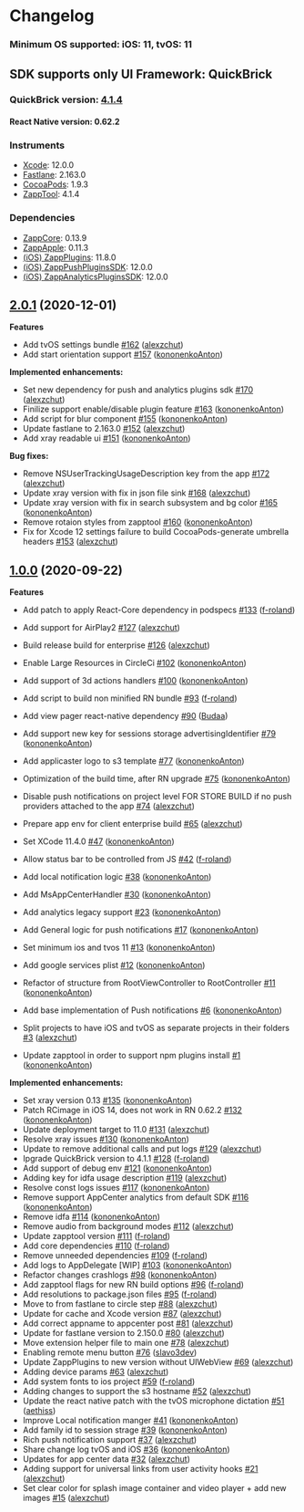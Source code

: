 # Changelog

### Minimum OS supported: iOS: 11, tvOS: 11

## SDK supports only UI Framework: QuickBrick

### QuickBrick version: [4.1.4](https://github.com/applicaster/QuickBrick/blob/master/CHANGELOG.md#v414-2020-12-01)

#### React Native version: 0.62.2

### Instruments

- [Xcode](https://developer.apple.com): 12.0.0
- [Fastlane](https://fastlane.tools): 2.163.0
- [CocoaPods](https://github.com/CocoaPods/CocoaPods): 1.9.3
- [ZappTool](https://github.com/applicaster/ZappTool): 4.1.4

### Dependencies

- [ZappCore](https://github.com/applicaster/ZappAppleBuilder): 0.13.9
- [ZappApple](https://github.com/applicaster/ZappAppleBuilder): 0.11.3
- [(iOS) ZappPlugins](https://github.com/applicaster/ZappPlugins.2.0-iOS): 11.8.0
- [(iOS) ZappPushPluginsSDK](https://github.com/applicaster/ZappAppleBuilder): 12.0.0
- [(iOS) ZappAnalyticsPluginsSDK](https://github.com/applicaster/ZappAppleBuilder): 12.0.0

## [2.0.1](https://github.com/applicaster/ZappAppleBuilder/tree/2.0.1) (2020-12-01)

**Features**

- Add tvOS settings bundle [\#162](https://github.com/applicaster/ZappAppleBuilder/pull/162) ([alexzchut](https://github.com/alexzchut))
- Add start orientation support [\#157](https://github.com/applicaster/ZappAppleBuilder/pull/157) ([kononenkoAnton](https://github.com/kononenkoAnton))

**Implemented enhancements:**

- Set new dependency for push and analytics plugins sdk [\#170](https://github.com/applicaster/ZappAppleBuilder/pull/170) ([alexzchut](https://github.com/alexzchut))
- Finilize support enable/disable plugin feature [\#163](https://github.com/applicaster/ZappAppleBuilder/pull/163) ([kononenkoAnton](https://github.com/kononenkoAnton))
- Add script for blur component [\#155](https://github.com/applicaster/ZappAppleBuilder/pull/155) ([kononenkoAnton](https://github.com/kononenkoAnton))
- Update fastlane to 2.163.0 [\#152](https://github.com/applicaster/ZappAppleBuilder/pull/152) ([alexzchut](https://github.com/alexzchut))
- Add xray readable ui [\#151](https://github.com/applicaster/ZappAppleBuilder/pull/151) ([kononenkoAnton](https://github.com/kononenkoAnton))

**Bug fixes:**

- Remove NSUserTrackingUsageDescription key from the app [\#172](https://github.com/applicaster/ZappAppleBuilder/pull/172) ([alexzchut](https://github.com/alexzchut))
- Update xray version with fix in json file sink [\#168](https://github.com/applicaster/ZappAppleBuilder/pull/168) ([alexzchut](https://github.com/alexzchut))
- Update xray version with fix in search subsystem and bg color [\#165](https://github.com/applicaster/ZappAppleBuilder/pull/165) ([kononenkoAnton](https://github.com/kononenkoAnton))
- Remove rotaion styles from zapptool [\#160](https://github.com/applicaster/ZappAppleBuilder/pull/160) ([kononenkoAnton](https://github.com/kononenkoAnton))
- Fix for Xcode 12 settings failure to build CocoaPods-generate umbrella headers [\#153](https://github.com/applicaster/ZappAppleBuilder/pull/153) ([alexzchut](https://github.com/alexzchut))

## [1.0.0](https://github.com/applicaster/ZappAppleBuilder/tree/1.0.0) (2020-09-22)

**Features**

- Add patch to apply React-Core dependency in podspecs [\#133](https://github.com/applicaster/ZappAppleBuilder/pull/133) ([f-roland](https://github.com/f-roland))
- Add support for AirPlay2 [\#127](https://github.com/applicaster/ZappAppleBuilder/pull/127) ([alexzchut](https://github.com/alexzchut))
- Build release build for enterprise [\#126](https://github.com/applicaster/ZappAppleBuilder/pull/126) ([alexzchut](https://github.com/alexzchut))
- Enable Large Resources in CircleCi [\#102](https://github.com/applicaster/ZappAppleBuilder/pull/102) ([kononenkoAnton](https://github.com/kononenkoAnton))
- Add support of 3d actions handlers [\#100](https://github.com/applicaster/ZappAppleBuilder/pull/100) ([kononenkoAnton](https://github.com/kononenkoAnton))
- Add script to build non minified RN bundle [\#93](https://github.com/applicaster/ZappAppleBuilder/pull/93) ([f-roland](https://github.com/f-roland))
- Add view pager react-native dependency [\#90](https://github.com/applicaster/ZappAppleBuilder/pull/90) ([Budaa](https://github.com/Budaa))
- Add support new key for sessions storage advertisingIdentifier [\#79](https://github.com/applicaster/ZappAppleBuilder/pull/79) ([kononenkoAnton](https://github.com/kononenkoAnton))
- Add applicaster logo to s3 template [\#77](https://github.com/applicaster/ZappAppleBuilder/pull/77) ([kononenkoAnton](https://github.com/kononenkoAnton))
- Optimization of the build time, after RN upgrade [\#75](https://github.com/applicaster/ZappAppleBuilder/pull/75) ([kononenkoAnton](https://github.com/kononenkoAnton))
- Disable push notifications on project level FOR STORE BUILD if no push providers attached to the app [\#74](https://github.com/applicaster/ZappAppleBuilder/pull/74) ([alexzchut](https://github.com/alexzchut))
- Prepare app env for client enterprise build [\#65](https://github.com/applicaster/ZappAppleBuilder/pull/65) ([alexzchut](https://github.com/alexzchut))
- Set XCode 11.4.0 [\#47](https://github.com/applicaster/ZappAppleBuilder/pull/47) ([kononenkoAnton](https://github.com/kononenkoAnton))
- Allow status bar to be controlled from JS [\#42](https://github.com/applicaster/ZappAppleBuilder/pull/42) ([f-roland](https://github.com/f-roland))
- Add local notification logic [\#38](https://github.com/applicaster/ZappAppleBuilder/pull/38) ([kononenkoAnton](https://github.com/kononenkoAnton))
- Add MsAppCenterHandler [\#30](https://github.com/applicaster/ZappAppleBuilder/pull/30) ([kononenkoAnton](https://github.com/kononenkoAnton))
- Add analytics legacy support [\#23](https://github.com/applicaster/ZappAppleBuilder/pull/23) ([kononenkoAnton](https://github.com/kononenkoAnton))
- Add General logic for push notifications [\#17](https://github.com/applicaster/ZappAppleBuilder/pull/17) ([kononenkoAnton](https://github.com/kononenkoAnton))
- Set minimum ios and tvos 11 [\#13](https://github.com/applicaster/ZappAppleBuilder/pull/13) ([kononenkoAnton](https://github.com/kononenkoAnton))
- Add google services plist [\#12](https://github.com/applicaster/ZappAppleBuilder/pull/12) ([kononenkoAnton](https://github.com/kononenkoAnton))
- Refactor of structure from RootViewController to RootController [\#11](https://github.com/applicaster/ZappAppleBuilder/pull/11) ([kononenkoAnton](https://github.com/kononenkoAnton))
- Add base implementation of Push notifications [\#6](https://github.com/applicaster/ZappAppleBuilder/pull/6) ([kononenkoAnton](https://github.com/kononenkoAnton))

- Split projects to have iOS and tvOS as separate projects in their folders [\#3](https://github.com/applicaster/ZappAppleBuilder/pull/3) ([alexzchut](https://github.com/alexzchut))
- Update zapptool in order to support npm plugins install [\#1](https://github.com/applicaster/ZappAppleBuilder/pull/1) ([kononenkoAnton](https://github.com/kononenkoAnton))

**Implemented enhancements:**

- Set xray version 0.13 [\#135](https://github.com/applicaster/ZappAppleBuilder/pull/135) ([kononenkoAnton](https://github.com/kononenkoAnton))
- Patch RCimage in iOS 14, does not work in RN 0.62.2 [\#132](https://github.com/applicaster/ZappAppleBuilder/pull/132) ([kononenkoAnton](https://github.com/kononenkoAnton))
- Update deployment target to 11.0 [\#131](https://github.com/applicaster/ZappAppleBuilder/pull/131) ([alexzchut](https://github.com/alexzchut))
- Resolve xray issues [\#130](https://github.com/applicaster/ZappAppleBuilder/pull/130) ([kononenkoAnton](https://github.com/kononenkoAnton))
- Update to remove additional calls and put logs [\#129](https://github.com/applicaster/ZappAppleBuilder/pull/129) ([alexzchut](https://github.com/alexzchut))
- Ipgrade QuickBrick version to 4.1.1 [\#128](https://github.com/applicaster/ZappAppleBuilder/pull/128) ([f-roland](https://github.com/f-roland))
- Add support of debug env [\#121](https://github.com/applicaster/ZappAppleBuilder/pull/121) ([kononenkoAnton](https://github.com/kononenkoAnton))
- Adding key for idfa usage description [\#119](https://github.com/applicaster/ZappAppleBuilder/pull/119) ([alexzchut](https://github.com/alexzchut))
- Resolve const logs issues [\#117](https://github.com/applicaster/ZappAppleBuilder/pull/117) ([kononenkoAnton](https://github.com/kononenkoAnton))
- Remove support AppCenter analytics from default SDK [\#116](https://github.com/applicaster/ZappAppleBuilder/pull/116) ([kononenkoAnton](https://github.com/kononenkoAnton))
- Remove idfa [\#114](https://github.com/applicaster/ZappAppleBuilder/pull/114) ([kononenkoAnton](https://github.com/kononenkoAnton))
- Remove audio from background modes [\#112](https://github.com/applicaster/ZappAppleBuilder/pull/112) ([alexzchut](https://github.com/alexzchut))
- Update zapptool version [\#111](https://github.com/applicaster/ZappAppleBuilder/pull/111) ([f-roland](https://github.com/f-roland))
- Add core dependencies [\#110](https://github.com/applicaster/ZappAppleBuilder/pull/110) ([f-roland](https://github.com/f-roland))
- Remove unneeded dependencies [\#109](https://github.com/applicaster/ZappAppleBuilder/pull/109) ([f-roland](https://github.com/f-roland))
- Add logs to AppDelegate \[WIP\] [\#103](https://github.com/applicaster/ZappAppleBuilder/pull/103) ([kononenkoAnton](https://github.com/kononenkoAnton))
- Refactor changes crashlogs [\#98](https://github.com/applicaster/ZappAppleBuilder/pull/98) ([kononenkoAnton](https://github.com/kononenkoAnton))
- Add zapptool flags for new RN build options [\#96](https://github.com/applicaster/ZappAppleBuilder/pull/96) ([f-roland](https://github.com/f-roland))
- Add resolutions to package.json files [\#95](https://github.com/applicaster/ZappAppleBuilder/pull/95) ([f-roland](https://github.com/f-roland))
- Move to from fastlane to circle step [\#88](https://github.com/applicaster/ZappAppleBuilder/pull/88) ([alexzchut](https://github.com/alexzchut))
- Update for cache and Xcode version [\#87](https://github.com/applicaster/ZappAppleBuilder/pull/87) ([alexzchut](https://github.com/alexzchut))
- Add correct appname to appcenter post [\#81](https://github.com/applicaster/ZappAppleBuilder/pull/81) ([alexzchut](https://github.com/alexzchut))
- Update for fastlane version to 2.150.0 [\#80](https://github.com/applicaster/ZappAppleBuilder/pull/80) ([alexzchut](https://github.com/alexzchut))
- Move extension helper file to main one [\#78](https://github.com/applicaster/ZappAppleBuilder/pull/78) ([alexzchut](https://github.com/alexzchut))
- Enabling remote menu button [\#76](https://github.com/applicaster/ZappAppleBuilder/pull/76) ([slavo3dev](https://github.com/slavo3dev))
- Update ZappPlugins to new version without UIWebView [\#69](https://github.com/applicaster/ZappAppleBuilder/pull/69) ([alexzchut](https://github.com/alexzchut))
- Adding device params [\#63](https://github.com/applicaster/ZappAppleBuilder/pull/63) ([alexzchut](https://github.com/alexzchut))
- Add system fonts to ios project [\#59](https://github.com/applicaster/ZappAppleBuilder/pull/59) ([f-roland](https://github.com/f-roland))
- Adding changes to support the s3 hostname [\#52](https://github.com/applicaster/ZappAppleBuilder/pull/52) ([alexzchut](https://github.com/alexzchut))
- Update the react native patch with the tvOS microphone dictation [\#51](https://github.com/applicaster/ZappAppleBuilder/pull/51) ([aethiss](https://github.com/aethiss))
- Improve Local notification manger [\#41](https://github.com/applicaster/ZappAppleBuilder/pull/41) ([kononenkoAnton](https://github.com/kononenkoAnton))
- Add family id to session strage [\#39](https://github.com/applicaster/ZappAppleBuilder/pull/39) ([kononenkoAnton](https://github.com/kononenkoAnton))
- Rich push notification support [\#37](https://github.com/applicaster/ZappAppleBuilder/pull/37) ([alexzchut](https://github.com/alexzchut))
- Share change log tvOS and iOS [\#36](https://github.com/applicaster/ZappAppleBuilder/pull/36) ([kononenkoAnton](https://github.com/kononenkoAnton))
- Updates for app center data [\#32](https://github.com/applicaster/ZappAppleBuilder/pull/32) ([alexzchut](https://github.com/alexzchut))
- Adding support for universal links from user activity hooks [\#21](https://github.com/applicaster/ZappAppleBuilder/pull/21) ([alexzchut](https://github.com/alexzchut))
- Set clear color for splash image container and video player + add new images [\#15](https://github.com/applicaster/ZappAppleBuilder/pull/15) ([alexzchut](https://github.com/alexzchut))